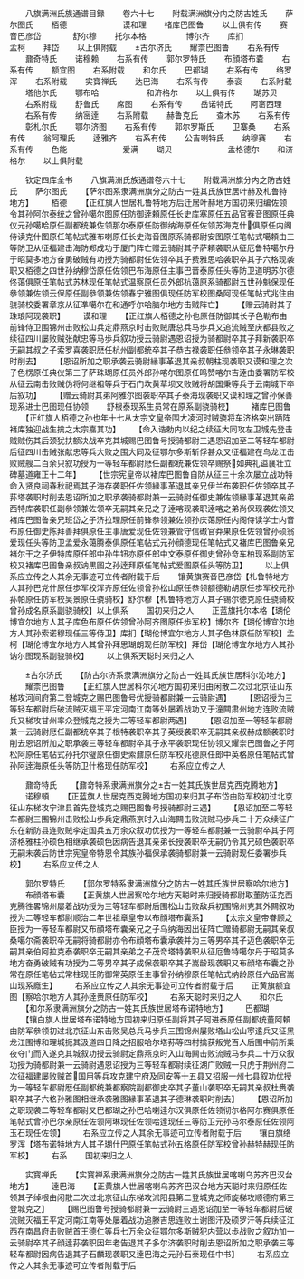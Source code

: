 <!-- { "loadSidebar": true } -->
　　八旗满洲氏族通谱目録
　　卷六十七
　　附载满洲旗分内之防古姓氏
　　萨尔图氏
　　栢德　　　　　　　谟和理
　　禇库巴图鲁
　　以上俱有传
　　赛音巴彦岱　　　　舒尔穆
　　托尔本格　　　　　博尔齐
　　库扪　　　　　　　孟柯
　　拜岱
　　以上俱附载
　　古尔济氏
　　耀柰巴图鲁
　　右系有传
　　鼐奇特氏
　　诺穆赖
　　右系有传
　　郭尔罗特氏
　　布顔塔布嚢
　　右系有传
　　额宜图
　　右系附载
　　和尔氏
　　巴都瑚
　　右系有传
　　络罗浑
　　右系附载
　　实寳禅氏
　　达巴海
　　右系有传
　　泰衮
　　右系附载
　　塔他尔氏
　　鄂布哈　　　　　　和济格尔
　　以上俱有传
　　瑚苏贝
　　右系附载
　　舒鲁氏
　　席图
　　右系有传
　　岳诺特氏
　　阿宻西理
　　右系有传
　　纳宻逹
　　右系附载
　　赫鲁克氏
　　查木苏
　　右系有传
　　彰札尔氏
　　鄂尔济图
　　右系有传
　　郭尔罗斯氏
　　卫寨桑
　　右系有传
　　翁阿理氏
　　逹雅齐
　　右系有传
　　公吉喇特氏
　　纳穆赛
　　右系有传
　　色能　　　　　　　爱满
　　瑚贝　　　　　　　孟格德尔
　　和济格尔
　　以上俱附载














　　钦定四库全书
　　八旗满洲氏族通谱卷六十七
　　附载满洲旗分内之防古姓氏
　　萨尔图氏
　　【萨尔图系隶满洲旗分之防古一姓其氏族世居叶赫及札鲁特地方】
　　栢德
　　【正红旗人世居札鲁特地方后迁居叶赫地方国初来归编佐领令其孙阿尔泰统之曾孙噶尔图原任防御逹頼原任长史库塞原任五品官赛音图原任典仪元孙噶哈原任副都统兼佐领那尔泰原任防御纳海原任佐领苏海克什俱原任内阁侍读克什图原任笔帖式雅布喇原任长史海音图原系骑都尉安图原任笔帖式噶頼由三等防卫从征福建击海防郑成功于厦门阵亡赠云骑尉其子萨頼袭职从征厄鲁特噶尔丹于昭莫多地方奋勇破贼有功授为骑都尉任佐领卒其子费雅思哈袭职卒其子六格现袭职又栢德之四世孙纳穆岱原任佐领巴布海原任主事巴晋泰原任头等防卫道明苏尔德佟蔼俱原任笔帖式苏林现任笔帖式温察原任员外郎杭蔼原系骑都尉五世孙魁保现任叅领兼佐领云保原任副叅领兼佐领春宁雅图俱现任防军校图桑阿现任笔帖式兆住由骁骑校委署章京从征凖噶尔在和通呼尔哈脑尔地方击贼阵亡】
　　【赠云骑尉其子珠琅阿现袭职】
　　谟和理
　　【正红旗人栢德之孙也原任防御其长子色勒布由前锋侍卫围锦州击败松山兵定鼎燕京时击败贼唐总兵马歩兵又追流贼至庆都县败之续征四川屡败贼张献忠等马歩兵叙功授云骑尉遇恩诏授为骑都尉卒其子拜新袭职卒无嗣其叔之子索罗喜袭职厯任杭州副都统卒其子恭古禄袭职任叅领卒其子永琳袭职时削去】
　　【恩诏所加之职承袭云骑尉縁事革退其亲叔朝柱现袭职又谟和理之次子色楞原任典仪第三子萨珠瑚原任员外郎孙喀尔图原任鸣赞喀尔吉逹由委署防军校从征云南击败贼伪将何继祖等兵于石门坎黄草坝又败贼将胡国秉等兵于云南城下卒后叙功】
　　【赠云骑尉其弟阿雅尔图袭职卒其子泰海现袭职又谟和理之曾孙保善现系进士巴图现任协领
　　舒根泰现系生员常在原系副骁骑校】
　　褚库巴图鲁
　　【正红旗人栢德之孙也年十七从太宗文皇帝围大凌河时贼骁将车济格突出跴阵褚库独迎战生擒之太宗嘉其功】
　　【命入诰勅内以纪之续征大同攻左卫城先登击贼贼伤其后颈犹扶额决战卒克其城赐巴图鲁号授骑都尉三遇恩诏加至二等轻车都尉后征四川击贼张献忠等兵大败之围大同及征鄂尔多斯斩俘甚众又征福建在乌龙江击败贼艘二百余只叙功授为一等轻车都尉厯任副都统兼佐领卒赐祭如典礼谥襄壮立碑墓道雍正十二年】
　　【世宗宪皇帝以褚库巴图鲁自防从征三十余次屡立战功特命入贤良祠春秋祀焉其子海存袭职任佐领縁事革退其亲兄伊兰布袭职任佐领卒其子荪塔袭职时削去恩诏所加之职承袭骑都尉兼一云骑尉任御史兼佐领縁事革退其亲弟西特库袭职任副叅领兼佐领卒无嗣其亲兄之子逹喀现袭职逹喀之弟尚保现袭佐领又褚库巴图鲁亲兄班岱之子济拉理原任前锋叅领兼佐领孙庆蔼原任内阁侍读学士内音布原任御史陈拜善拜俱原任主事唐爱现任佐领兼管守信礟官莽果原任佐领曾孙硕翁爱现任头等防卫孟爱永蔼腾泰俱原任笔帖式元孙顔德现任笔帖式又褚库巴图鲁亲兄褚尔干之子伊特库原任郎中孙牛钮亦原任郎中文泰原任御史曾孙竒车柏现系副防军校又褚库巴图鲁亲叔讷黒图之孙逹拜原任笔帖式爱图原任头等防卫】
　　以上俱系应立传之人其余无事迹可立传者附载于后
　　镶黄旗赛音巴彦岱【札鲁特地方人其孙巴党什原任歩军校浑齐原任佐领曾孙松山原任叅领额德勒胡原任歩军校元孙荪帕原任防军校吴景原任骁骑校】舒尔穆【札鲁特地方人其子锡尔徳克原任骁骑校曾孙成名原系副骁骑校】以上俱系
　　国初来归之人
　　正蓝旗托尔本格【瑚伦博宜尔地方人其子库色布原任佐领曾孙阿齐图原任歩军校】博尔齐【瑚伦博宜尔地方人其孙索诺穆现任三等侍卫】库扪【瑚伦博宜尔地方人其子色林原任防军校】孟柯【瑚伦博宜尔地方人其曾孙拜思瑚朗现任防军校】拜岱【瑚伦博宜尔地方人其孙讷尔图现系副骁骑校】
　　以上俱系天聪时来归之人








　　古尔济氏
　　【防古尔济系隶满洲旗分之防古一姓其氏族世居科尔沁地方】
　　耀柰巴图鲁
　　【正红旗人世居科尔沁地方国初来归由闲散二次过北京征山东梯攻河间府第二登城克之赐巴图鲁号优授骑都尉兼一云骑尉遇】
　　【恩诏授为三等轻车都尉后破流贼灭福王平定河南江南等处屡着战功又于潼闗肃州地方连败流贼兵又梯攻甘州率众登城克之授为二等轻车都尉两遇】
　　【恩诏加至一等轻车都尉兼一云骑尉厯任副都统卒其子根特袭职卒其子英绶袭职卒无嗣其亲叔赫成额袭职时削去恩诏所加之职承袭三等轻车都尉卒其子永平袭职现任协领又耀柰巴图鲁之子阿松阿原任笔帖式孙托尔璧原任御史索鼐原任防军校兆德原任郎中英格原任笔帖式曾孙阿逹海原任头等防卫什格现任防军校】
　　右系应立传之人




　　鼐竒特氏
　　【鼐竒特系隶满洲旗分之古一姓其氏族世居克西克腾地方】
　　诺穆頼
　　【正蓝旗人世居克西克腾地方国初来归其子布岱由防军校初过北京征山东梯攻宁津县首先登城克之赐巴图鲁号授骑都尉三遇】
　　【恩诏加至二等轻车都尉三围锦州击败松山歩兵定鼎燕京时入山海闗击败流贼马歩兵二十万众续征广东在新防县连败贼李定国兵五万余众叙功优授为一等轻车都尉兼一云骑尉卒其子阿济格雅柱孙硕色相继承袭硕色因病告退其亲弟长授袭职卒无嗣仍令其兄硕色袭职卒无嗣未袭后防世宗宪皇帝特恩令其族孙福保承袭骑都尉兼一云骑尉现任委署歩兵校】
　　右系应立传之人





　　郭尔罗特氏
　　【郭尔罗特系隶满洲旗分之防古一姓其氏族世居察哈尔地方】
　　布顔塔布囊
　　【正黄旗人世居察哈尔地方天聪时来归授骑都尉取董防征克西克腾徃畧锦州屡着战功授为三等轻车都尉后围松山击败敌兵初围锦州克其外闗叙功授为二等轻车都尉顺治二年世祖章皇帝以布顔塔布囊系】
　　【太宗文皇帝眷顾之臣授为一等轻车都尉又布顔塔布囊亲兄之子乌纳海因出征阵亡赠骑都尉无嗣其亲叔桑噶尔斋袭职卒无嗣将骑都尉亦令布顔塔布囊承袭并为三等男卒其子迈色袭职卒无嗣其亲伯阿拉克泰袭职卒无嗣其亲弟之子茂竒塔特袭职从征厄鲁特噶尔丹于昭莫多地方奋勇破贼有功授为二等男卒其子成保袭职卒其子嵩龄现袭职又布顔塔布囊之孙常在原任笔帖式常柱现任防御常英原任主事曾孙纳穆原任笔帖式纳龄原任六品官嵩山现系廕生】
　　右系应立传之人其余无事迹可立传者附载于后
　　正黄旗额宜图【察哈尔地方人其孙逹赉原任防军校】
　　右系天聪时来归之人
　　和尔氏
　　【和尔系隶满洲旗分之防古一姓其氏族世居塔布诺特地方】
　　巴都瑚
　　【镶白旗人世居塔布诺特地方国初来归原任副将其子阿进泰原任副都统董阿頼由防军叅领初过北京征山东击败吴总兵马歩兵三围锦州屡败塔山松山寕逺兵又征黑龙江围博和理城扼其汲道四日降之招服哈尔塔荪等四村擒获叛党百人后围中前所乗夜夺门而入遂克其城叙功授云骑尉定鼎燕京时入山海闗击败流贼马歩兵二十万众叙功授为骑都尉兼一云骑尉遇恩诏授为三等轻车都尉续征湖广败贼一只虎于荆州府二次征福建屡败贼首国用等兵攻克建宁府及同安等十五县又招服一州七县叙功优授为一等轻车都尉厯任副都统兼都察院副都御史卒其子董山袭职卒无嗣其亲叔杜赉袭职卒其子六格孙雅图相继承袭雅图縁事革退其子德琳袭职时削去】
　　【恩诏所加之职现袭二等轻车都尉又巴都瑚之孙巴哈喇逹尔汉俱原任佐领彻尔格阿尔赛俱原任笔帖式曾孙巴尔亲原任佐领阿琳现任佐领哈逹现任三等防卫元孙马尔泰原任佐领阿玉石现任佐领】
　　右系应立传之人其余无事迹可立传者附载于后
　　镶白旗络罗浑【塔布诺特地方人其子瑚什巴原任笔帖式孙五格原任防军校曾孙赫特赫现任防军校】
　　右系
　　国初来归之人












　　实寳禅氏
　　【实寳禅系隶满洲旗分之防古一姓其氏族世居喀喇乌苏齐巴汉台地方】
　　逹巴海
　　【正黄旗人世居喀喇乌苏齐巴汉台地方天聪时来归原任佐领其子绰根由闲散二次过北京征山东梯攻沭阳县第二登城克之师旋梯攻顺德府第三登城克之】
　　【赐巴图鲁号授骑都尉兼一云骑尉三遇恩诏加至一等轻车都尉后破流贼灭福王平定河南江南等处屡着战功追滕吉思连败土谢图汗及硕罗汗等兵续征江西在南昌府击败贼首王德仁等兵七万余众征鄂尔多斯贼犯内营以歩战败之叙功加一云骑尉卒其子顔逹荪袭职因年老告退其子多尔济袭职时削去恩诏所加之职承袭三等轻车都尉因病告退其子石麟现袭职又逹巴海之元孙石泰现任中书】
　　右系应立传之人其余无事迹可立传者附载于后
